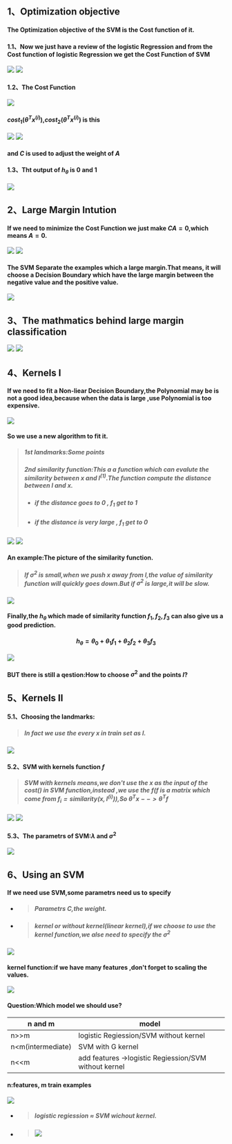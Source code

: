## 1、Optimization objective
#### The Optimization objective of the SVM is the Cost function of it.
#### 1.1、Now  we just have a review of the logistic Regression and from the Cost function of logistic Regression we get the Cost Function of SVM
![](assets/markdown-img-paste-20190313090241860.png)
![](assets/markdown-img-paste-20190313090849229.png)
#### 1.2、The Cost Function
![](assets/markdown-img-paste-20190313092443319.png)
#### $cost_1(\theta^Tx^{(i)})$,$cost_2(\theta^Tx^{(i)})$ is this
![](assets/markdown-img-paste-20190313093007450.png)
![](assets/markdown-img-paste-20190313091738302.png)
#### and $C$ is used to adjust the weight of $A$
#### 1.3、Tht output of $h_{\theta}$ is $0$ and $1$
![](assets/markdown-img-paste-20190313091835869.png)

## 2、Large Margin Intution
#### If we need to minimize the Cost Function we just make $CA=0$,which means $A=0$.
![](assets/markdown-img-paste-20190313093859975.png)
![](assets/markdown-img-paste-20190313094105529.png)
#### The SVM Separate the examples which a large margin.That means, it will choose a Decision Boundary which have the large margin between the negative value and the positive value.
![](assets/markdown-img-paste-20190313094415101.png)

## 3、The mathmatics behind large margin classification
![](assets/markdown-img-paste-20190313100837792.png)
![](assets/markdown-img-paste-20190313101656670.png)

## 4、Kernels I
#### If we need to fit a Non-liear Decision Boundary,the Polynomial may be is not a good idea,because when the data is large ,use Polynomial is too expensive.
![](assets/markdown-img-paste-20190314155552297.png)
#### So we use a new algorithm to fit it.
> ##### 1st landmarks:Some points
> ##### 2nd similarity function:This a a function which can evalute the similarity between $x$ and $l^{(1)}$.The function compute the distance between $l$ and $x$.
> - ##### if the distance goes to 0 , $f_1$ get to 1
> - ##### if the distance is very large , $f_1$ get to 0
![](assets/markdown-img-paste-20190314160934564.png)
![](assets/markdown-img-paste-20190314161756197.png)
#### An example:The picture of the similarity function.
> ##### If $\sigma^2$ is small,when we push $x$ away from  $l$,the value of similarity function will quickly goes down.But if $\sigma^2$ is large,it will be slow.
![](assets/markdown-img-paste-20190314162427878.png)

#### Finally,the $h_{\theta}$ which made of similarity function $f_1,f_2,f_3$ can also give us a good prediction.
#### $$h_{\theta} = \theta_0+\theta_1f_1+\theta_2f_2+\theta_3f_3$$
![](assets/markdown-img-paste-20190314163200213.png)

#### BUT there is still a qestion:How to choose $\sigma^2$ and the points $l$?

## 5、Kernels II
#### 5.1、Choosing the landmarks:
> ##### In fact we use the every $x$ in train set as $l$.
![](assets/markdown-img-paste-20190314212810784.png)
#### 5.2、SVM with kernels function $f$
> ##### SVM with kernels means,we don't use the $x$ as the input of the $cost()$ in SVM function,instead ,we use the $f$($f$ is a matrix which come from $f_i = similarity(x,l^{(i)})$),So $\theta^Tx-->\theta^Tf$
![](assets/markdown-img-paste-20190314213244697.png)
![](assets/markdown-img-paste-20190314214137420.png)
#### 5.3、The parametrs of SVM:$\lambda$ and $\sigma^2$
![](assets/markdown-img-paste-2019031421444550.png)

## 6、Using an SVM
#### If we need use SVM,some parametrs need us to specify
- > ##### Parametrs $C$,the weight.
- > ##### kernel or without kernel(linear kernel),if we choose to use the kernel function,we alse need to specify the $\sigma^2$
![](assets/markdown-img-paste-20190315085434465.png)
#### kernel function:if we have many features ,don't forget to scaling the values.
![](assets/markdown-img-paste-20190315085903775.png)
#### Question:Which model we should use?
| n and m           | model                                                 |
| ----------------- | ----------------------------------------------------- |
| n>>m              | logistic Regiession/SVM without kernel                |
| n<m(intermediate) | SVM with G kernel                                     |
| n<<m              | add features ->logistic Regiession/SVM without kernel |
#### n:features, m train examples
![](assets/markdown-img-paste-20190315091444152.png)
- > ##### logistic regiession $\approx$ SVM wichout kernel.
- > ##### ![](assets/markdown-img-paste-20190315093646445.png)
